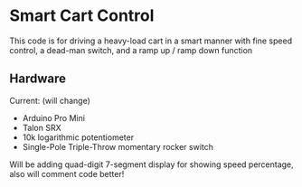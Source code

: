 # Smart Cart Control
This code is for driving a heavy-load cart in a smart manner with fine speed control, a dead-man switch, and a ramp up / ramp down function

## Hardware
Current: (will change)
- Arduino Pro Mini
- Talon SRX
- 10k logarithmic potentiometer
- Single-Pole Triple-Throw momentary rocker switch

Will be adding quad-digit 7-segment display for showing speed percentage, also will comment code better!
